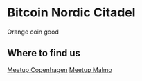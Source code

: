 # Bitcoin Nordic Citadel
Orange coin good
## Where to find us

[Meetup Copenhagen](https://www.meetup.com/Bitcoin-Copenhagen/)
[Meetup Malmo](https://www.meetup.com/Malmo-Bitcoin-Users/)
